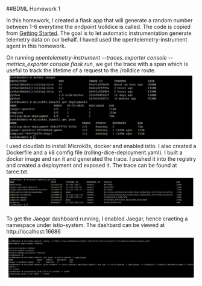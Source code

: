 ##BDML Homework 1 

In this homework,  I created a flask app that will generate a random number between 1-6 everytime the endpoint \rolldice is called. The code is copied from [Getting Started](https://opentelemetry.io/docs/instrumentation/python/getting-started/). The goal is to let automatic instrumentation generate telemetry data on our behalf. I haved used the opentelemetry-instrument agent in this homework.

On running *opentelemetry-instrument  --traces_exporter console --metrics_exporter console flask run*,  we get the trace with a span which is useful to track the lifetime of a request to the /rolldice route.
![alt text](https://github.com/isthatdebbiej/BDML/blob/main/screenshots/docker.png)
I used cloudlab to install Microk8s, docker and enabled istio. I also created a Dockerfile and a k8 comfig file (rolling-dice-deployment.yaml). I built a docker image and ran it and generated the trace. I pushed it into the registry and created a deployment and exposed it. The trace can be found at tarce.txt.
![alt text](https://github.com/isthatdebbiej/BDML/blob/main/screenshots/k8.png)

To get the Jaegar dashboard running, I enabled Jaegar, hence craeting a namespace under istio-system. The dashbard can be viewed at http://localhost:16686
![alt text](https://github.com/isthatdebbiej/BDML/blob/main/screenshots/jaeger.png)
